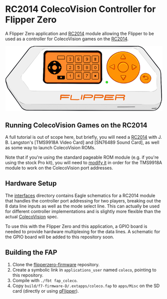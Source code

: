 # RC2014 ColecoVision Controller for Flipper Zero

A Flipper Zero application and [RC2014] module allowing the Flipper to be used as a controller for ColecoVision games on
the [RC2014].

![ui](ui.png)

## Running ColecoVision Games on the RC2014

A full tutorial is out of scope here, but briefly, you will need a [RC2014] with J. B. Langston's [TMS9918A Video Card]
and [SN76489 Sound Card], as well as some way to launch ColecoVision ROMs.

Note that if you're using the standard pageable ROM module (e.g. if you're using the stock Pro kit), you will need to
[modify it](https://github.com/jblang/TMS9918A/issues/12) in order for the TMS9918A module to work on the ColecoVision
port addresses.

## Hardware Setup

The [interfaces](interfaces) directory contains Eagle schematics for a RC2014 module that handles the controller port
addressing for two players, breaking out the 8 data line inputs as well as the mode select line. This can actually be
used for different controller implementations and is slightly more flexible than the actual [ColecoVision] spec.

To use this with the Flipper Zero and this application, a GPIO board is needed to provide hardware multiplexing for the
data lines. A schematic for the GPIO board will be added to this repository soon.

## Building the FAP

1. Clone the [flipperzero-firmware] repository.
2. Create a symbolic link in `applications_user` named `coleco`, pointing to this repository.
3. Compile with `./fbt fap_coleco`.
4. Copy `build/f7-firmware-D/.extapps/coleco.fap` to `apps/Misc` on the SD card (directly or using [qFlipper]).

[RC2014]: https://rc2014.co.uk/
[ColecoVision]: http://www.atarihq.com/danb/files/CV-Tech.txt
[flipperzero-firmware]: https://github.com/flipperdevices/flipperzero-firmware
[qFlipper]: https://flipperzero.one/update